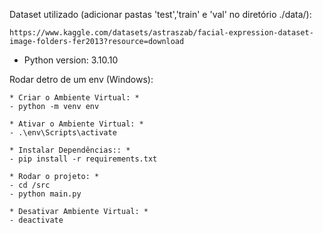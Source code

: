 Dataset utilizado (adicionar pastas 'test','train' e 'val' no diretório ./data/):
    
    https://www.kaggle.com/datasets/astraszab/facial-expression-dataset-image-folders-fer2013?resource=download

-  Python version: 3.10.10

Rodar detro de um env (Windows):

    * Criar o Ambiente Virtual: *
    - python -m venv env
    
    * Ativar o Ambiente Virtual: *
    - .\env\Scripts\activate

    * Instalar Dependências:: *
    - pip install -r requirements.txt

    * Rodar o projeto: *
    - cd /src
    - python main.py

    * Desativar Ambiente Virtual: *
    - deactivate

